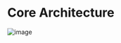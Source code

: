 # Core Architecture

![image](https://github.com/CygnusDAO/core/assets/97303883/6006aab1-3123-427b-b54e-29a4e4ea0515)
